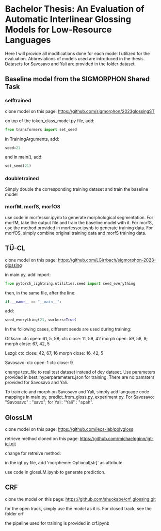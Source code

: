 # Bachelor Thesis: An Evaluation of Automatic Interlinear Glossing Models for Low-Resource Languages

Here I will provide all modifications done for each model I utilized for the evaluation. Abbreviations of models used are introduced in the thesis. Datasets for Savosavo and Yali are provided in the folder dataset.

## Baseline model from the SIGMORPHON Shared Task

### selftrained
clone model on this page: https://github.com/sigmorphon/2023glossingST

on top of the token_class_model.py file, add:

```python
from transformers import set_seed
```

in TrainingArguments, add:

```python
seed=21
```

and in main(), add:

```python
set_seed(21)
```

### doubletrained
Simply double the corresponding training dataset and train the baseline model

### morfM, morfS, morfOS
use code in morfessor.ipynb to generate morphological segmentation. For morfM, take the output file and train the baseline model with it. For morfS, use the method provided in morfessor.ipynb to generate training data. For morfOS, simply combine original training data and morfS training data.

## TÜ-CL
clone model on this page: https://github.com/LGirrbach/sigmorphon-2023-glossing

in main.py, add import:
```python
from pytorch_lightning.utilities.seed import seed_everything
```
then, in the same file, after the line:

```python
if __name__ == "__main__":
```
add:
```python
seed_everything(21, workers=True)
```
In the following cases, different seeds are used during training:

Gitksan: ctc open: 61, 5, 58; ctc close: 11, 59, 42    morph open: 59, 58, 8; morph close: 67, 42, 5

Lezgi: ctc close: 42, 67, 16    morph close: 16, 42, 5

Savosavo: ctc open: 1    ctc close: 9

change test_file to real test dataset instead of dev dataset. Use parameters provided in best_hyperparameters.json for training. There are no pamaters provided for Savosavo and Yali.

To train ctc and morph on Savosavo and Yali, simply add language code mappings in main.py, predict_from_gloss.py, experiment.py. For Savosavo: "Savosavo" : "savo"; for Yali: "Yali" : "apah".

## GlossLM
clone model on this page: https://github.com/lecs-lab/polygloss

retrieve method cloned on this page: https://github.com/michaelpginn/igt-icl.git

change for retreive method: 

in the igt.py file, add 'morpheme: Optional[str]' as attribute.

use code in glossLM.ipynb to generate prediction.

## CRF
clone the model on this page: https://github.com/shuokabe/crf_glossing.git

for the open track, simply use the model as it is. For closed track, see the folder crf

the pipeline used for training is provided in crf.ipynb

